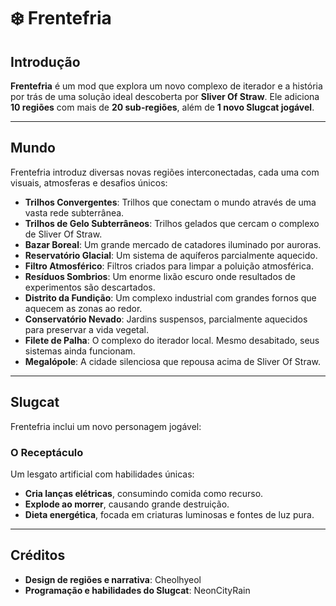 # ❄️ Frentefria

## Introdução

**Frentefria** é um mod que explora um novo complexo de iterador e a história por trás de uma solução ideal descoberta por **Sliver Of Straw**. Ele adiciona **10 regiões** com mais de **20 sub-regiões**, além de **1 novo Slugcat jogável**.

---

## Mundo

Frentefria introduz diversas novas regiões interconectadas, cada uma com visuais, atmosferas e desafios únicos:

- **Trilhos Convergentes**: Trilhos que conectam o mundo através de uma vasta rede subterrânea.  
- **Trilhos de Gelo Subterrâneos**: Trilhos gelados que cercam o complexo de Sliver Of Straw.  
- **Bazar Boreal**: Um grande mercado de catadores iluminado por auroras.  
- **Reservatório Glacial**: Um sistema de aquíferos parcialmente aquecido.  
- **Filtro Atmosférico**: Filtros criados para limpar a poluição atmosférica.  
- **Resíduos Sombrios**: Um enorme lixão escuro onde resultados de experimentos são descartados.  
- **Distrito da Fundição**: Um complexo industrial com grandes fornos que aquecem as zonas ao redor.  
- **Conservatório Nevado**: Jardins suspensos, parcialmente aquecidos para preservar a vida vegetal.  
- **Filete de Palha**: O complexo do iterador local. Mesmo desabitado, seus sistemas ainda funcionam.  
- **Megalópole**: A cidade silenciosa que repousa acima de Sliver Of Straw.

---

## Slugcat

Frentefria inclui um novo personagem jogável:

### O Receptáculo

Um lesgato artificial com habilidades únicas:

- **Cria lanças elétricas**, consumindo comida como recurso.  
- **Explode ao morrer**, causando grande destruição.  
- **Dieta energética**, focada em criaturas luminosas e fontes de luz pura.

---

## Créditos

- **Design de regiões e narrativa**: Cheolhyeol  
- **Programação e habilidades do Slugcat**: NeonCityRain
